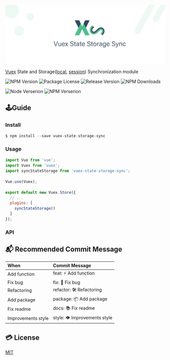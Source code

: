 <img src='https://github.com/ljlm0402/vuex-state-storage-sync/raw/images/logo.jpg' border='0' alt='logo' />

[Vuex](https://vuex.vuejs.org/) State and Storage([local](https://developer.mozilla.org/en-US/docs/Web/API/Window/localStorage), [session](https://developer.mozilla.org/en-US/docs/Web/API/Window/sessionStorage)) Synchronization module

<img src="https://img.shields.io/npm/v/vuex-state-storage-sync.svg" alt="NPM Version" /> <img src="https://img.shields.io/npm/l/vuex-state-storage-sync.svg" alt="Package License" /> <img src="https://img.shields.io/github/v/release/ljlm0402/vuex-state-storage-sync" alt="Release Version" /> <img src="https://img.shields.io/npm/dm/vuex-state-storage-sync.svg" alt="NPM Downloads" />

<img src="https://img.shields.io/badge/node-12.16.0-brightgreen" alt="Node Verserion" /> <img src="https://img.shields.io/badge/npm-v6.14.4-blue" alt="NPM Verserion" />
<br />

## 🕹Guide

### Install

```js
$ npm install --save vuex-state-storage-sync
```

### Usage

```js
import Vue from 'vue';
import Vuex from 'vuex';
import syncStateStorage from 'vuex-state-storage-sync';

Vue.use(Vuex);

export default new Vuex.Store({
  // ... 
  plugins: [
    syncStateStorage()
  ]
});
```

### API

## 📬 Recommended Commit Message

|  When |  Commit Message  |
|:--------|:-----------|
| Add function | feat: ⚡️ Add function |
| Fix bug | fix: 🐞 Fix bug |
| Refactoring | refactor: 🛠 Refactoring |
| Add package | package: 📦 Add package |
| Fix readme | docs: 📚 Fix readme |
| Improvements style | style: 👁 Improvements style |

## 💳 License

[MIT](LICENSE)
